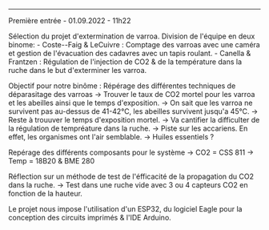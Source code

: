 _________________________________________________________________________________________________________
Première entrée - 01.09.2022 - 11h22 
 
  Sélection du projet d'extermination de varroa.
  Division de l'équipe en deux binome:
    - Coste--Faig & LeCuivre : Comptage des varroas avec une caméra et gestion de l'évacuation des cadavres avec un tapis roulant.
    - Canella & Frantzen : Régulation de l'injection de CO2 & de la température dans la ruche dans le but d'exterminer les varroa.
    
Objectif pour notre binôme :
Répérage des différentes techniques de déparasitage des varroas 
  -> Trouver le taux de CO2 mortel pour les varroa et les abeilles ainsi que le temps d'exposition.
  -> On sait que les varroa ne survivent pas au-dessus de 41-42°C, les abeilles survivent jusqu'a 45°C.
    -> Reste à trouuver le temps d'exposition mortel. -> Va cantifier la difficulter de la régulation de tempréature dans la ruche.
  -> Piste sur les accariens. En effet, les organismes ont l'air semblable.
    -> Huiles essentiels ?
    
Repérage des différents composants pour le système 
  -> CO2 = CSS 811
  -> Temp = 18B20 & BME 280

Réflection sur un méthode de test de l'éfficacité de la propagation du CO2 dans la ruche.
 -> Test dans une ruche vide avec 3 ou 4 capteurs CO2 en fonction de la hauteur. 
 
 
 
Le projet nous impose l'utilisation d'un ESP32, du logiciel Eagle pour la conception des circuits imprimés & l'IDE Arduino.


